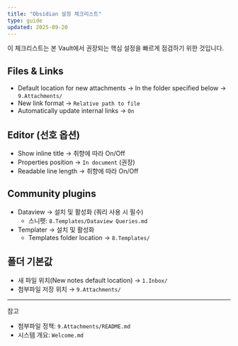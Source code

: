 ```yaml
---
title: "Obsidian 설정 체크리스트"
type: guide
updated: 2025-09-20
---
```



이 체크리스트는 본 Vault에서 권장되는 핵심 설정을 빠르게 점검하기 위한 것입니다.

## Files & Links
- Default location for new attachments → In the folder specified below → `9.Attachments/`
- New link format → `Relative path to file`
- Automatically update internal links → `On`

## Editor (선호 옵션)
- Show inline title → 취향에 따라 On/Off
- Properties position → `In document` (권장)
- Readable line length → 취향에 따라 On/Off

## Community plugins
- Dataview → 설치 및 활성화 (쿼리 사용 시 필수)
  - 스니펫: `8.Templates/Dataview Queries.md`
- Templater → 설치 및 활성화
  - Templates folder location → `8.Templates/`

## 폴더 기본값
- 새 파일 위치(New notes default location) → `1.Inbox/`
- 첨부파일 저장 위치 → `9.Attachments/`

---

참고
- 첨부파일 정책: `9.Attachments/README.md`
- 시스템 개요: `Welcome.md`
